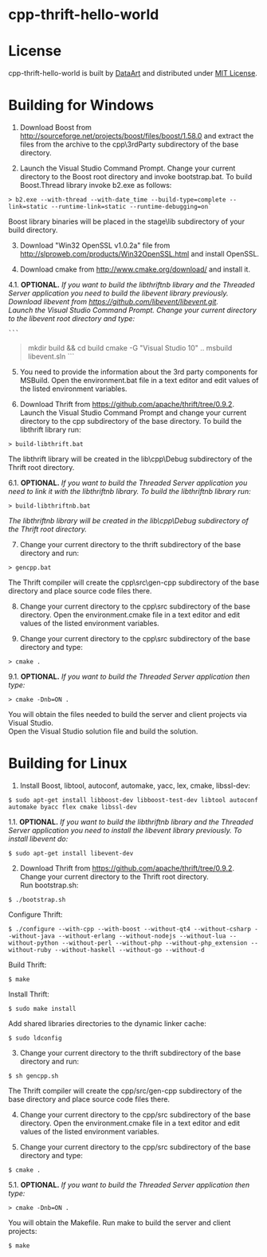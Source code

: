 # cpp-thrift-hello-world

# License

cpp-thrift-hello-world is built by [DataArt](http://dataart.com) and distributed
 under [MIT License](http://en.wikipedia.org/wiki/MIT_License).

# Building for Windows

1. Download Boost from <http://sourceforge.net/projects/boost/files/boost/1.58.0>
 and extract the files from the archive to the cpp\\3rdParty subdirectory of the
 base directory.

2. Launch the Visual Studio Command Prompt. Change your current directory to the
 Boost root directory and invoke bootstrap.bat. To build Boost.Thread library
 invoke b2.exe as follows:  
  ```
> b2.exe --with-thread --with-date_time --build-type=complete --link=static --runtime-link=static --runtime-debugging=on`
  ```
Boost library binaries will be placed in the stage\\lib subdirectory of your
 build directory.

3. Download "Win32 OpenSSL v1.0.2a" file from
 <http://slproweb.com/products/Win32OpenSSL.html> and install OpenSSL.

4. Download cmake from <http://www.cmake.org/download/> and install it.

  4.1. **OPTIONAL.** *If you want to build the libthriftnb library and the Threaded Server
 application you need to build the libevent library previously.  
Download libevent from <https://github.com/libevent/libevent.git>.  
Launch the Visual Studio Command Prompt. Change your current directory to the
 libevent root directory and type:*

    ```
> mkdir build && cd build
> cmake -G "Visual Studio 10" ..
> msbuild libevent.sln
    ```

5. You need to provide the information about the 3rd party components for MSBuild.
 Open the environment.bat file in a text editor and edit values of the listed
 environment variables.

6. Download Thrift from <https://github.com/apache/thrift/tree/0.9.2>.  
Launch the Visual Studio Command Prompt and change your current directory to the
 cpp subdirectory of the base directory. To build the libthrift library run:  
  ```
> build-libthrift.bat
  ```
The libthrift library will be created in the lib\\cpp\\Debug subdirectory of the
 Thrift root directory.

  6.1. **OPTIONAL.** *If you want to build the Threaded Server application you
 need to link it with the libthriftnb library. To build the libthriftnb library run:*

  ```
> build-libthriftnb.bat
  ```

   *The libthriftnb library will be created in the lib\\cpp\\Debug subdirectory of the
 Thrift root directory.*

7. Change your current directory to the thrift subdirectory of the base directory
 and run:  
  ```
> gencpp.bat  
  ```
The Thrift compiler will create the cpp\\src\\gen-cpp subdirectory of the base
 directory and place source code files there.

8. Change your current directory to the cpp\\src subdirectory of the base
 directory. Open the environment.cmake file in a text editor and edit values of
 the listed environment variables.
 
9. Change your current directory to the cpp\\src subdirectory of the base directory
 and type:  
  ```
> cmake .
  ```

  9.1. **OPTIONAL.** *If you want to build the Threaded Server application then
	type:*

  ```
> cmake -Dnb=ON .
  ```

  You will obtain the files needed to build the server and client projects via
 Visual Studio.  
Open the Visual Studio solution file and build the solution.

# Building for Linux

1. Install Boost, libtool, autoconf, automake, yacc, lex, cmake, libssl-dev:  
  ```
$ sudo apt-get install libboost-dev libboost-test-dev libtool autoconf automake byacc flex cmake libssl-dev
  ```

  1.1. **OPTIONAL.** *If you want to build the libthriftnb library and the Threaded Server
 application you need to install the libevent library previously. To install libevent do:*  

  ```
$ sudo apt-get install libevent-dev
  ```

2. Download Thrift from <https://github.com/apache/thrift/tree/0.9.2>.  
Change your current directory to the Thrift root directory.  
Run bootstrap.sh:  
  ```
$ ./bootstrap.sh
  ```
Configure Thrift:  
  ```
$ ./configure --with-cpp --with-boost --without-qt4 --without-csharp --without-java --without-erlang --without-nodejs --without-lua --without-python --without-perl --without-php --without-php_extension --without-ruby --without-haskell --without-go --without-d
  ```
Build Thrift:  
  ```
$ make
  ```
Install Thrift:  
  ```
$ sudo make install
  ```
Add shared libraries directories to the dynamic linker cache:  
  ```
$ sudo ldconfig
  ```

3. Change your current directory to the thrift subdirectory of the base directory
 and run:  
  ```
$ sh gencpp.sh
  ```
The Thrift compiler will create the cpp/src/gen-cpp subdirectory of the base
 directory and place source code files there.

4. Change your current directory to the cpp/src subdirectory of the base
 directory. Open the environment.cmake file in a text editor and edit values of
 the listed environment variables.
 
5. Change your current directory to the cpp/src subdirectory of the base directory
 and type:  
  ```
$ cmake .
  ```

  5.1. **OPTIONAL.** *If you want to build the Threaded Server application then
	type:*

  ```
> cmake -Dnb=ON .
  ```

  You will obtain the Makefile. Run make to build the server and client projects:  
  ```
$ make
  ```

